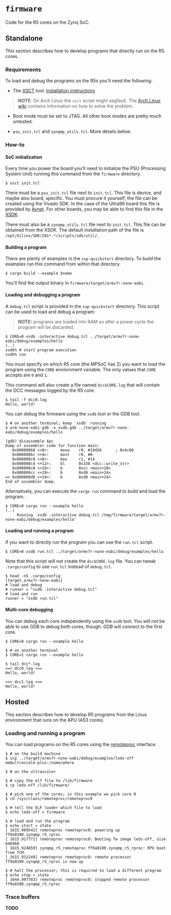 # `firmware`

Code for the R5 cores on the Zynq SoC.

## Standalone

This section describes how to develop programs that directly run on the R5 cores.

### Requirements

To load and debug the programs on the R5s you'll need the following:

- The [XSCT][xsct] tool. [Installation instructions][xsct-install]

[xsct]: https://www.xilinx.com/html_docs/xilinx2018_2/SDK_Doc/xsct/intro/xsct_introduction.html
[xsct-install]: https://www.xilinx.com/html_docs/xilinx2018_2/SDK_Doc/xsct/intro/xsct_install_launch.html

> **NOTE**: On Arch Linux the `xsct` script might segfault. The [Arch Linux
> wiki][xsct-fix] contains information on how to solve the problem.

[xsct-fix]: https://wiki.archlinux.org/index.php/Xilinx_Vivado#xsct_segfault

- Boot mode must be set to JTAG. All other boot modes are pretty much untested.

- `psu_init.tcl` and `zynqmp_utils.tcl`. More details below.

### How-to

#### SoC initialization

Every time you power the board you'll need to initialize the PSU (Processing
System Unit) running this command from the `firmware` directory.

``` console
$ xsct init.tcl
```

There must be a `psu_init.tcl` file next to `init.tcl`. This file is device, and
maybe also board, specific. You must procure it yourself; the file can be
created using the Vivado SDK. In the case of the Ultra96 board this file is
provided by [Avnet]. For other boards, you may be able to find this file in the
[XSDK].

[Avnet]: http://ultra96.org/sites/default/files/design/Ultra96%20Tutorials%2001%20to%2004%20Solution.zip
[XSDK]: https://www.xilinx.com/products/design-tools/embedded-software/sdk.html

There must also be a `zynqmp_utils.tcl` file next to `init.tcl`. This file can
be obtained from the XSDK. The default installation path of the file is
`/opt/Xilinx/SDK/201*.*/scripts/sdk/util/`.

#### Building a program

There are plenty of examples in the `zup-quickstart` directory. To build the
examples run this command from within that directory.

``` console
$ cargo build --example $name
```

You'll find the output binary in `firmware/target/armv7r-none-eabi`.

#### Loading and debugging a program

A `debug.tcl` script is provided in the `zup-quickstart` directory. This script
can be used to load and debug a program:

> **NOTE:** programs are loaded into RAM so after a power cycle the program will
> be discarded.

``` console
$ CORE=0 xsdb -interactive debug.tcl ../target/armv7r-none-eabi/debug/examples/hello
(..)
xsdb% # start program execution
xsdb% con
```

You must specify on which R5 core (the MPSoC has 2) you want to load the program
using the `CORE` environment variable. The only values that `CORE` accepts are
`0` and `1`.

This command will also create a file named `dcc$CORE.log` that will contain the
DCC messages logged by the R5 core.

``` console
$ tail -f dcc0.log
Hello, world!
```

You can debug the firmware using the `xsdb` tool or the GDB tool.

``` console
$ # on another terminal; keep `xsdb` running
$ arm-none-eabi-gdb -x xsdb.gdb ../target/armv7r-none-eabi/debug/examples/hello

(gdb) disassemble $pc
Dump of assembler code for function main:
   0x000000b8 <+0>:     movw    r0, #19456      ; 0x4c00
   0x000000bc <+4>:     movt    r0, #0
   0x000000c0 <+8>:     mov     r1, #14
   0x000000c4 <+12>:    bl      0x338 <dcc::write_str>
   0x000000c8 <+16>:    b       0xcc <main+20>
   0x000000cc <+20>:    b       0xd0 <main+24>
=> 0x000000d0 <+24>:    b       0xd0 <main+24>
End of assembler dump.
```

Alternatively, you can execute the `cargo run` command to build and load the
program.

``` console
$ CORE=0 cargo run --example hello
(..)
     Running `xsdb -interactive debug.tcl /tmp/firmware/target/armv7r-none-eabi/debug/examples/hello`
```

#### Loading and running a program

If you want to directly run the program you can use the `run.tcl` script.

``` console
$ CORE=0 xsdb run.tcl ../target/armv7r-none-eabi/debug/examples/hello
```

Note that this script will not create the `dcc$CORE.log` file. You can tweak
`.cargo/config` to use `run.tcl` instead of `debug.tcl`.

``` console
$ head -n5 .cargo/config
[target.armv7r-none-eabi]
# load and debug
# runner = "xsdb -interactive debug.tcl"
# load and run
runner = "xsdb run.tcl"
```

#### Multi-core debugging

You can debug each core independently using the `xsdb` tool. You will *not* be
able to use GDB to debug both cores, though. GDB will connect to the first core.

``` console
$ CORE=0 cargo run --example hello
```

``` console
$ # on another terminal
$ CORE=1 cargo run --example hello
```

``` console
$ tail dcc*.log
==> dcc0.log <==
Hello, world!

==> dcc1.log <==
Hello, world!
```

## Hosted

This section describes how to develop R5 programs from the Linux environment
that runs on the APU (A53 cores).

### Loading and running a program

You can load programs on the R5 cores using the [remoteproc] interface.

[remoteproc]: https://www.kernel.org/doc/Documentation/remoteproc.txt

``` console
$ # on the build machine
$ scp ../target/armv7r-none-eabi/debug/examples/leds-off me@ultrascale-plus:/some/where
```

``` console
$ # on the ultrascale+

$ # copy the elf file to /lib/firmware
$ cp leds-off /lib/firmware/

$ # pick one of the cores; in this example we pick core 0
$ cd /sys/class/remoteproc/remoteproc0

$ # tell the ELF loader which file to load
$ echo leds-off > firmware

$ # load and run the program
$ echo start > state
[ 1615.909542] remoteproc remoteproc0: powering up ff9a0100.zynqmp_r5_rproc
[ 1615.917771] remoteproc remoteproc0: Booting fw image leds-off, size 646968
[ 1615.924659] zynqmp_r5_remoteproc ff9a0100.zynqmp_r5_rproc: RPU boot from TCM.
[ 1615.932249] remoteproc remoteproc0: remote processor ff9a0100.zynqmp_r5_rproc is now up

$ # halt the processor; this is required to load a different program
$ echo stop > state
[ 1644.997783] remoteproc remoteproc0: stopped remote processor ff9a0100.zynqmp_r5_rproc
```

### Trace buffers

**TODO**
